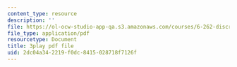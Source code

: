 ```yaml
---
content_type: resource
description: ''
file: https://ol-ocw-studio-app-qa.s3.amazonaws.com/courses/6-262-discrete-stochastic-processes-spring-2011/2dc04a342219f0dc8415028718f7126f_mNGVkKeMUtc.pdf
file_type: application/pdf
resourcetype: Document
title: 3play pdf file
uid: 2dc04a34-2219-f0dc-8415-028718f7126f
---
```

